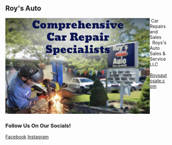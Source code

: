 ## Roy's Auto

<img src="SiteFiles/LandingPage.png" align="left" width=450>&nbsp;Car Repairs and Sales <br/>
&nbsp; Roys's Auto Sales & Service LLC <br/>
&nbsp; &nbsp; [Roysautosale.com](https://roysautosale.com)
&nbsp; &nbsp; 

<br/>
<br/>
<br/>
<br/>

### Follow Us On Our Socials!
[Facebook](https://www.facebook.com/profile.php?id=100063744632969)
[Instagram](https://www.instagram.com/roysautosalesandservice/)
